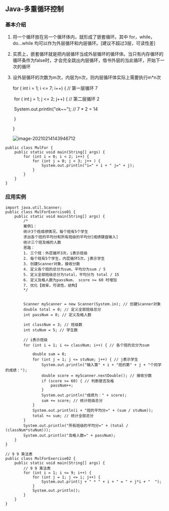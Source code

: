 ## Java-多重循环控制

### 基本介绍

1. 将一个循环放在另一个循环体内，就形成了嵌套循环。其中 for，while，do...while 均可以作为外层循环和内层循环。[建议不超过3层，可读性差]

2. 实质上，嵌套循环就是把内层循环当成外层循环的循环体。当只有内存循环的循环条件为false时，才会完全跳出内层循环，借书外层的当此循环，开始下一次的循环

3. 设外层循环的次数为m次，内层为n次，则内层循环体实际上需要执行m*n次

   for ( int i = 1; i <= 7; i++) { // 第一层循环 7

   ​	for ( int j = 1; j <= 2; j++) { // 第二层循环 2

   ​		System.out.println("ok~~");	// 7 * 2 = 14

   ​	}

   }

   ![image-20210214143946712](https://gitee.com/luoxian1011/pictures/raw/master/image-20210214143946712.png)

```
public class MulFor {
	public static void main(String[] args) {
		for (int i = 0; i < 2; i++) {
			for (int j = 0; j < 3; j++ ) {
				System.out.println("i=" + i + " j=" + j);
			}
		}
	}
}
```

### 应用实例

```
import java.util.Scanner;
public class MulForExercise01 {
	public static void main(String[] args) {
		/*
		案例1：
		统计3个班成绩情况，每个班有5个学生
		求出各个班的平均分和所有班级的平均分[成绩键盘输入]
		统计三个班及格的人数
		思路：
		1. 三个班：外层循环3次，i表示班级
		2. 每个班有5个学生，内层循环5次，j表示学生
		3. 创建Scanner对象，接收分数
		4. 定义各个班的总分为sum，平均分为sum / 5
		5. 定义全部班级总分为total，平均分为 total / 15
		6. 定义及格人数为passNum， score >= 60 时增加 
		7. 优化【效率，可读性，结构】
		*/

		
		Scanner myScanner = new Scanner(System.in); // 创建Scanner对象
		double total = 0; // 定义全部班级总分
		int passNum = 0; // 定义及格人数

		int classNum = 3; // 班级数
		int stuNum = 5; // 学生数

		// i表示班级
		for (int i = 1; i <= classNum; i++) { // 各个班的总分为sum
			
			double sum = 0;
			for (int j = 1; j <= stuNum; j++) { // j表示学生
				System.out.println("输入第" + i + "班的第" + j + "个同学的成绩：");
				double score = myScanner.nextDouble(); // 接收分数
				if (score >= 60) { // 判断是否及格
					passNum++;
				}
				System.out.println("成绩为：" + score);
				sum += score; // 统计班级总分
			}
			System.out.println(i + "班的平均分=" + (sum / stuNum));
			total += sum; // 统计全部总分
		}
		System.out.println("所有班级的平均分=" + (total / (classNum*stuNum)));
		System.out.println("及格人数=" + passNum);
	}
}
```

```
// 9 9 乘法表
public class MulForExercise02 {
	public static void main(String[] args) {
		// 9 9 乘法表
		for (int i = 1; i <= 9; i++) {
			for (int j = 1; j <= i; j++) {
				System.out.print(j + " * " + i + " = " + j*i + "  ");
			}
			System.out.println();
		}
	}
}
```

